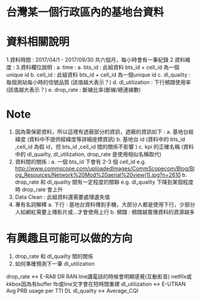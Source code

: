 # 台灣某一個行政區內的基地台資料

# 資料相關說明
1.資料時間 : 2017/04/1 - 2017/09/30 共六個月，每小時會有一筆紀錄
2.資料維度 : 
3.資料欄位說明 : 
  a. time : 
  a. bts_id : 此組資料 bts_id + cell_id 為一個unique id
  b. cell_id : 此組資料 bts_id + cell_id 為一個unique id
  c. dl_quailty : 每個測站每小時的信號品質 (該值越大表示？)
  d. dl_utilization :  下行頻譜使用率 (該值越大表示？)
  e. drop_rate : 斷線比率(斷線/總連線數) 

# Note
1. 因為需保密資料，所以這裡有遮蔽部分的資訊，遮蔽的資訊如下 : 
   a. 基地台經緯度 (資料中不提供經緯度等詳細座標資訊)
   b. 基地台 id (資料中的 bts_id ,cell_id 為假 id，但 bts_id ,cell_id 間的關係不影響 )
   c. kpi 的正確名稱 (資料中的 dl_quailty, dl_utilization, drop_rate 是使用相似名稱取代)
2. 資料間的關係 : 
   a. 一個 bts_id 下會有 2-3 個 cell_id
      e.g. http://www.commscope.com/uploadedImages/CommScopecom/Blog/Blog_Resources/Network%20Mod%20aerial%20view(1).jpg?n=2610
   b. drop_rate 和 dl_quailty 間有一定程度的關聯
      e.g. dl_quailty 下降到某個程度時 drop_rate 會上升 
3. Data Clean : 此組資料還需要處理遺失值
4. 專有名詞解釋
   a. 下行 : 基地台資料傳到手機，大部分人都是使用下行，少部分人如網紅需要上傳影片或...才會使用上行
   b. 頻譜 : 頻譜越寬傳資料的資源越多


# 有興趣且可能可以做的方向
1. drop_rate 和 dl_quailty 間的關係
2. 如何準確預測下一筆 dl_utilization

drop_rate  <->  E-RAB DR RAN  line講電話的時候會明顯感覺(互動影音) netfilx或kkbox因為有buffer fb或line文字會在短時間重建
dl_utilization  <->  E-UTRAN Avg PRB usage per TTI DL
dl_quailty  <->  Average_CQI